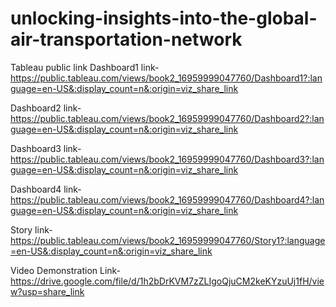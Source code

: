 # unlocking-insights-into-the-global-air-transportation-network

Tableau public link Dashboard1 link- https://public.tableau.com/views/book2_16959999047760/Dashboard1?:language=en-US&:display_count=n&:origin=viz_share_link

Dashboard2 link- https://public.tableau.com/views/book2_16959999047760/Dashboard2?:language=en-US&:display_count=n&:origin=viz_share_link

Dashboard3 link- https://public.tableau.com/views/book2_16959999047760/Dashboard3?:language=en-US&:display_count=n&:origin=viz_share_link

Dashboard4 link- https://public.tableau.com/views/book2_16959999047760/Dashboard4?:language=en-US&:display_count=n&:origin=viz_share_link

Story link- https://public.tableau.com/views/book2_16959999047760/Story1?:language=en-US&:display_count=n&:origin=viz_share_link

Video Demonstration Link- https://drive.google.com/file/d/1h2bDrKVM7zZLIgoQjuCM2keKYzuUj1fH/view?usp=share_link
